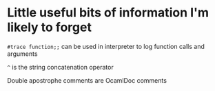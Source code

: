 # Little useful bits of information I'm likely to forget

``#trace function;;`` can be used in interpreter to log function calls and arguments

``^`` is the string concatenation operator

Double apostrophe comments are OcamlDoc comments